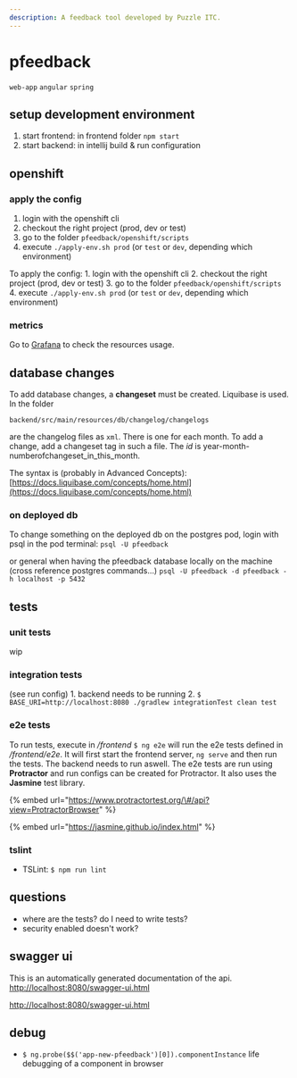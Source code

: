 ```yaml
---
description: A feedback tool developed by Puzzle ITC.
---
```


# pfeedback

`web-app` `angular` `spring` 

## setup development environment

1. start frontend: in frontend folder `npm start`
2. start backend: in intellij build & run configuration

## openshift

### apply the config

1. login with the openshift cli
2. checkout the right project \(prod, dev or test\)
3. go to the folder `pfeedback/openshift/scripts`
4. execute `./apply-env.sh prod` \(or `test` or `dev`, depending which environment\)

To apply the config: 1. login with the openshift cli 2. checkout the right project \(prod, dev or test\) 3. go to the folder `pfeedback/openshift/scripts` 4. execute `./apply-env.sh prod` \(or `test` or `dev`, depending which environment\)

### metrics

Go to [Grafana](https://grafana.puzzle.ch/d/85a562078cdf77779eaa1add43ccec1e/k8s-compute-resources-namespace?orgId=1&refresh=10s&var-datasource=prometheus-k8s-cloudscale&var-namespace=pitc-pfeedback-test) to check the resources usage.

## database changes

To add database changes, a **changeset** must be created. Liquibase is used. In the folder

`backend/src/main/resources/db/changelog/changelogs`

are the changelog files as `xml`. There is one for each month. To add a change, add a changeset tag in such a file. The _id_ is year-month-numberofchangeset\_in\_this\_month.

The syntax is \(probably in Advanced Concepts\): [https://docs.liquibase.com/concepts/home.html](https://docs.liquibase.com/concepts/home.html)

### on deployed db

To change something on the deployed db on the postgres pod, login with psql in the pod terminal: `psql -U pfeedback`

or general when having the pfeedback database locally on the machine \(cross reference postgres commands...\) `psql -U pfeedback -d pfeedback -h localhost -p 5432`

## tests

### unit tests

wip

### integration tests

\(see run config\) 1. backend needs to be running 2. `$ BASE_URI=http://localhost:8080 ./gradlew integrationTest clean test`

### e2e tests

To run tests, execute in _/frontend_ `$ ng e2e` will run the e2e tests defined in _/frontend/e2e_. It will first start the frontend server, `ng serve` and then run the tests. The backend needs to run aswell. The e2e tests are run using **Protractor** and run configs can be created for Protractor. It also uses the **Jasmine** test library.

{% embed url="https://www.protractortest.org/\#/api?view=ProtractorBrowser" %}

{% embed url="https://jasmine.github.io/index.html" %}

### tslint

* TSLint: `$ npm run lint`

## questions

* where are the tests? do I need to write tests?
* security enabled doesn't work?

## swagger ui

This is an automatically generated documentation of the api. [http://localhost:8080/swagger-ui.html](http://localhost:8080/swagger-ui.html)

[http://localhost:8080/swagger-ui.html](http://localhost:8080/swagger-ui.html)

## debug

* `$ ng.probe($$('app-new-pfeedback')[0]).componentInstance` life debugging of a component in browser

